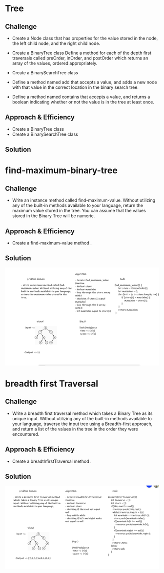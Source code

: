 # Tree
<!-- Short summary or background information -->


## Challenge
<!-- Description of the challenge -->
* Create a Node class that has properties for the value stored in the node, the left child node, and the right child node.
* Create a BinaryTree class Define a method for each of the depth first traversals called preOrder, inOrder, and postOrder which returns an array of the values, ordered appropriately.

* Create a BinarySearchTree class
* Define a method named add that accepts a value, and adds a new node with that value in the correct location in the binary search tree.
* Define a method named contains that accepts a value, and returns a boolean indicating whether or not the value is in the tree at least once.
## Approach & Efficiency
<!-- What approach did you take? Why? What is the Big O space/time for this approach? -->
* Create a BinaryTree class
* Create a BinarySearchTree class
## Solution
<!-- Embedded whiteboard image -->





# find-maximum-binary-tree
<!-- Short summary or background information -->


## Challenge
<!-- Description of the challenge -->
* Write an instance method called find-maximum-value. Without utilizing any of the built-in methods available to your language, return the maximum value stored in the tree. You can assume that the values stored in the Binary Tree will be numeric.

## Approach & Efficiency
<!-- What approach did you take? Why? What is the Big O space/time for this approach? -->
* Create a find-maximum-value method .
## Solution
<!-- Embedded whiteboard image -->


![whiteboard-image](https://raw.githubusercontent.com/ahmadfrijat/data-structures-and-algorithms/master/img/maxValue.PNG)




# breadth first Traversal
<!-- Short summary or background information -->


## Challenge
<!-- Description of the challenge -->
* Write a breadth first traversal method which takes a Binary Tree as its unique input. Without utilizing any of the built-in methods available to your language, traverse the input tree using a Breadth-first approach, and return a list of the values in the tree in the order they were encountered.

## Approach & Efficiency
<!-- What approach did you take? Why? What is the Big O space/time for this approach? -->
* Create a breadthfirstTraversal method .
## Solution
<!-- Embedded whiteboard image -->

![whiteboard-image](https://raw.githubusercontent.com/ahmadfrijat/data-structures-and-algorithms/master/img/breadth.PNG)



